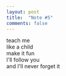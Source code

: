 ```yaml
---
layout: post
title:  "Note #5"
comments: false
---
```

teach me\
like a child\
make it fun\
I'll follow you\
and I'll never forget it

<!--more-->
